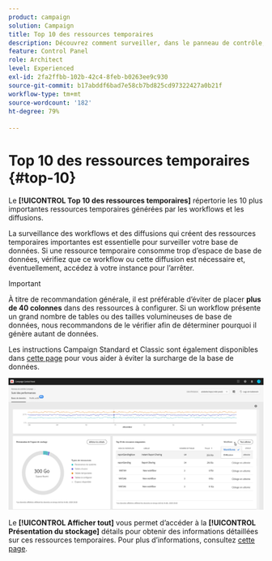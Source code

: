 ```yaml
---
product: campaign
solution: Campaign
title: Top 10 des ressources temporaires
description: Découvrez comment surveiller, dans le panneau de contrôle, les 10 ressources temporaires les plus importantes générées par les workflows et les diffusions de votre base de données Campaign.
feature: Control Panel
role: Architect
level: Experienced
exl-id: 2fa2ffbb-102b-42c4-8feb-b0263ee9c930
source-git-commit: b17abddf6bad7e58cb7bd825cd97322427a0b21f
workflow-type: tm+mt
source-wordcount: '182'
ht-degree: 79%

---
```


# Top 10 des ressources temporaires {#top-10}

Le **[!UICONTROL Top 10 des ressources temporaires]** répertorie les 10 plus importantes ressources temporaires générées par les workflows et les diffusions.

La surveillance des workflows et des diffusions qui créent des ressources temporaires importantes est essentielle pour surveiller votre base de données. Si une ressource temporaire consomme trop d’espace de base de données, vérifiez que ce workflow ou cette diffusion est nécessaire et, éventuellement, accédez à votre instance pour l’arrêter.

>[!IMPORTANT]
>
>À titre de recommandation générale, il est préférable d’éviter de placer **plus de 40 colonnes** dans des ressources à configurer. Si un workflow présente un grand nombre de tables ou des tailles volumineuses de base de données, nous recommandons de le vérifier afin de déterminer pourquoi il génère autant de données.
>
>Les instructions Campaign Standard et Classic sont également disponibles dans [cette page](database-preventing-overload.md) pour vous aider à éviter la surcharge de la base de données.

![](assets/database-top10.png)

Le **[!UICONTROL Afficher tout]** vous permet d’accéder à la **[!UICONTROL Présentation du stockage]** détails pour obtenir des informations détaillées sur ces ressources temporaires. Pour plus dʼinformations, consultez [cette page](database-storage-overview.md).
